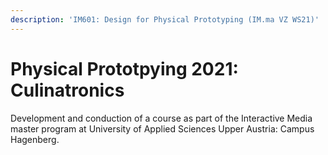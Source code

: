 ```yaml
---
description: 'IM601: Design for Physical Prototyping (IM.ma VZ WS21)'
---
```


# Physical Prototpying 2021: Culinatronics

Development and conduction of a course as part of the Interactive Media master program at University of Applied Sciences Upper Austria: Campus Hagenberg.


